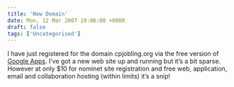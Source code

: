 ```yaml
---
title: 'New Domain'
date: Mon, 12 Mar 2007 19:06:00 +0000
draft: false
tags: ['Uncategorised']
---
```


I have just registered for the domain cpjobling.org via the free version of [Google Apps](http://www.google.com/a/). I’ve got a new web site up and running but it’s a bit sparse. However at only $10 for nominet site registration and free web, application, email and collaboration hosting (within limits) it’s a snip!